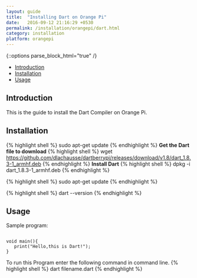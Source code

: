 ```yaml
---
layout: guide
title:  "Installing Dart on Orange Pi"
date:   2016-09-12 21:16:29 +0530
permalink: /installation/orangepi/dart.html
category: installation
platform: orangepi
---
```


{::options parse_block_html="true" /}

* [Introduction](#introduction)
* [Installation](#installation)
* [Usage](#usage)

<section class="wrapper">



## Introduction

This is the guide to install the Dart Compiler on Orange Pi. 

## Installation

{% highlight shell %}
sudo apt-get update
{% endhighlight %}
**Get the Dart file to download**
{% highlight shell %}
wget https://github.com/dlachausse/dartberrypi/releases/download/v1.8/dart_1.8.3-1_armhf.deb
{% endhighlight %}
**Install Dart**
{% highlight shell %}
dpkg -i dart_1.8.3-1_armhf.deb
{% endhighlight %}

{% highlight shell %}
sudo apt-get update
{% endhighlight %}

{% highlight shell %}
dart --version
{% endhighlight %}

## Usage

Sample program:

```

void main(){
   print("Hello,this is Dart!");
}
```
To run this Program enter the following command in command line.
{% highlight shell %}
dart filename.dart
{% endhighlight %}

</section>


